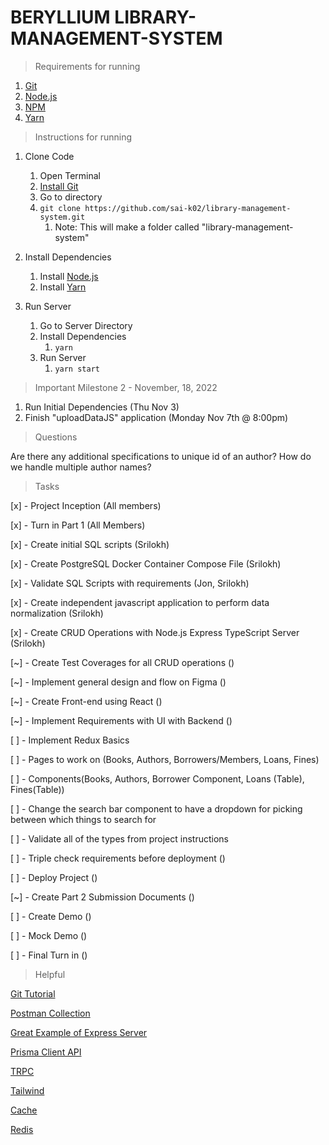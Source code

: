 # BERYLLIUM LIBRARY-MANAGEMENT-SYSTEM

> Requirements for running

1. [Git](https://github.com/git-guides/install-git)
2. [Node.js](https://nodejs.org)
3. [NPM](https://www.npmjs.com/)
4. [Yarn](https://yarnpkg.com/)

> Instructions for running

1. Clone Code
   1. Open Terminal
   2. [Install Git](https://github.com/git-guides/install-git)
   3. Go to directory 
   4. `git clone https://github.com/sai-k02/library-management-system.git`
      1. Note: This will make a folder called "library-management-system"

2. Install Dependencies
   1. Install [Node.js](https://nodejs.org)
   2. Install [Yarn](https://yarnpkg.com/) 

3. Run Server
   1. Go to Server Directory
   2. Install Dependencies 
      1. `yarn` 
   3. Run Server
      1. `yarn start`



> Important
Milestone 2 - November, 18, 2022
1. Run Initial Dependencies (Thu Nov 3)
2. Finish "uploadDataJS" application (Monday Nov 7th @ 8:00pm)

> Questions

Are there any additional specifications to unique id of an author?
How do we handle multiple author names? 


> Tasks

[x] - Project Inception (All members)

[x] - Turn in Part 1 (All Members)

[x] - Create initial SQL scripts (Srilokh)

[x] - Create PostgreSQL Docker Container Compose File (Srilokh)

[x] - Validate SQL Scripts with requirements (Jon, Srilokh)

[x] -  Create independent javascript application to perform data normalization (Srilokh)

[x] - Create CRUD Operations with Node.js Express TypeScript Server (Srilokh)

[~] - Create Test Coverages for all CRUD operations ()

[~] - Implement general design and flow on Figma ()

[~] - Create Front-end using React ()

[~] - Implement Requirements with UI with Backend ()

[ ] - Implement Redux Basics

[ ] - Pages to work on (Books, Authors, Borrowers/Members, Loans, Fines)

[ ] - Components(Books, Authors, Borrower Component, Loans (Table), Fines(Table))

[ ] - Change the search bar component to have a dropdown for picking between which things to search for 

[ ] - Validate all of the types from project instructions 

[ ] - Triple check requirements before deployment ()

[ ] - Deploy Project ()

[~] - Create Part 2 Submission Documents ()

[ ] - Create Demo ()

[ ] - Mock Demo ()

[ ] - Final Turn in ()


> Helpful

[Git Tutorial](https://www.w3schools.com/git/)

[Postman Collection](https://www.getpostman.com/collections/f8032c1c6cde4334f979)

[Great Example of Express Server](https://github.com/geshan/expressjs-structure/blob/master/src/services/programmingLanguages.service.js)

[Prisma Client API](https://www.prisma.io/docs/reference/api-reference/prisma-client-reference#create)

[TRPC](https://trpc.io/docs/v10/)

[Tailwind](https://tailwindui.com/?ref=top)

[Cache](https://yunpengn.github.io/blog/2019/05/04/consistent-redis-sql/)

[Redis](https://www.techaheadcorp.com/blog/enhance-database-performance-with-redis/)


